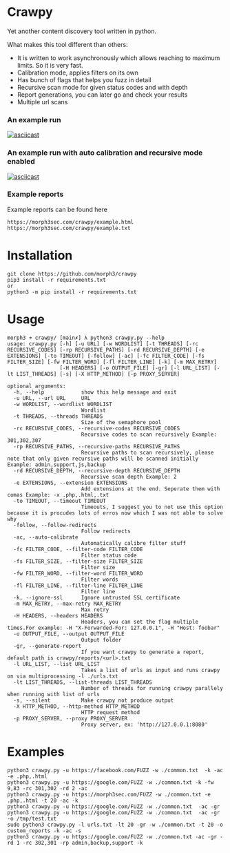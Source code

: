 # Crawpy
Yet another content discovery tool written in python.

What makes this tool different than others:
* It is written to work asynchronously which allows reaching to maximum limits. So it is very fast.
* Calibration mode, applies filters on its own
* Has bunch of flags that helps you fuzz in detail
* Recursive scan mode for given status codes and with depth
* Report generations, you can later go and check your results
* Multiple url scans


### An example run
[![asciicast](https://asciinema.org/a/370172.svg)](https://asciinema.org/a/370172)

### An example run with auto calibration and recursive mode enabled
[![asciicast](https://asciinema.org/a/370486.svg)](https://asciinema.org/a/370486)

### Example reports

Example reports can be found here
```
https://morph3sec.com/crawpy/example.html
https://morph3sec.com/crawpy/example.txt
```

# Installation

```
git clone https://github.com/morph3/crawpy
pip3 install -r requirements.txt 
or
python3 -m pip install -r requirements.txt
```

# Usage

```
morph3 ➜ crawpy/ [main✗] λ python3 crawpy.py --help
usage: crawpy.py [-h] [-u URL] [-w WORDLIST] [-t THREADS] [-rc RECURSIVE_CODES] [-rp RECURSIVE_PATHS] [-rd RECURSIVE_DEPTH] [-e EXTENSIONS] [-to TIMEOUT] [-follow] [-ac] [-fc FILTER_CODE] [-fs FILTER_SIZE] [-fw FILTER_WORD] [-fl FILTER_LINE] [-k] [-m MAX_RETRY]
                 [-H HEADERS] [-o OUTPUT_FILE] [-gr] [-l URL_LIST] [-lt LIST_THREADS] [-s] [-X HTTP_METHOD] [-p PROXY_SERVER]

optional arguments:
  -h, --help            show this help message and exit
  -u URL, --url URL     URL
  -w WORDLIST, --wordlist WORDLIST
                        Wordlist
  -t THREADS, --threads THREADS
                        Size of the semaphore pool
  -rc RECURSIVE_CODES, --recursive-codes RECURSIVE_CODES
                        Recursive codes to scan recursively Example: 301,302,307
  -rp RECURSIVE_PATHS, --recursive-paths RECURSIVE_PATHS
                        Recursive paths to scan recursively, please note that only given recursive paths will be scanned initially Example: admin,support,js,backup
  -rd RECURSIVE_DEPTH, --recursive-depth RECURSIVE_DEPTH
                        Recursive scan depth Example: 2
  -e EXTENSIONS, --extension EXTENSIONS
                        Add extensions at the end. Seperate them with comas Example: -x .php,.html,.txt
  -to TIMEOUT, --timeout TIMEOUT
                        Timeouts, I suggest you to not use this option because it is procudes lots of erros now which I was not able to solve why
  -follow, --follow-redirects
                        Follow redirects
  -ac, --auto-calibrate
                        Automatically calibre filter stuff
  -fc FILTER_CODE, --filter-code FILTER_CODE
                        Filter status code
  -fs FILTER_SIZE, --filter-size FILTER_SIZE
                        Filter size
  -fw FILTER_WORD, --filter-word FILTER_WORD
                        Filter words
  -fl FILTER_LINE, --filter-line FILTER_LINE
                        Filter line
  -k, --ignore-ssl      Ignore untrusted SSL certificate
  -m MAX_RETRY, --max-retry MAX_RETRY
                        Max retry
  -H HEADERS, --headers HEADERS
                        Headers, you can set the flag multiple times.For example: -H "X-Forwarded-For: 127.0.0.1", -H "Host: foobar"
  -o OUTPUT_FILE, --output OUTPUT_FILE
                        Output folder
  -gr, --generate-report
                        If you want crawpy to generate a report, default path is crawpy/reports/<url>.txt
  -l URL_LIST, --list URL_LIST
                        Takes a list of urls as input and runs crawpy on via multiprocessing -l ./urls.txt
  -lt LIST_THREADS, --list-threads LIST_THREADS
                        Number of threads for running crawpy parallely when running with list of urls
  -s, --silent          Make crawpy not produce output
  -X HTTP_METHOD, --http-method HTTP_METHOD
                        HTTP request method
  -p PROXY_SERVER, --proxy PROXY_SERVER
                        Proxy server, ex: 'http://127.0.0.1:8080'
```


# Examples

```
python3 crawpy.py -u https://facebook.com/FUZZ -w ./common.txt  -k -ac  -e .php,.html
python3 crawpy.py -u https://google.com/FUZZ -w ./common.txt -k -fw 9,83 -rc 301,302 -rd 2 -ac
python3 crawpy.py -u https://morph3sec.com/FUZZ -w ./common.txt -e .php,.html -t 20 -ac -k
python3 crawpy.py -u https://google.com/FUZZ -w ./common.txt  -ac -gr
python3 crawpy.py -u https://google.com/FUZZ -w ./common.txt  -ac -gr -o /tmp/test.txt
sudo python3 crawpy.py -l urls.txt -lt 20 -gr -w ./common.txt -t 20 -o custom_reports -k -ac -s
python3 crawpy.py -u https://google.com/FUZZ -w ./common.txt -ac -gr -rd 1 -rc 302,301 -rp admin,backup,support -k
```

